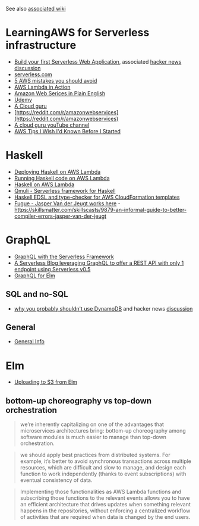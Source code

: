 See also [associated wiki](https://github.com/NickAger/LearningAWS/wiki)

# LearningAWS for Serverless infrastructure

* [Build your first Serverless Web Application](https://aws.amazon.com/serverless/build-a-web-app/), associated [hacker news discussion](https://news.ycombinator.com/item?id=14740971)
* [serverless.com](http://www.serverless.com)
* [5 AWS mistakes you should avoid](https://cloudonaut.io/5-aws-mistakes-you-should-avoid/)
* [AWS Lambda in Action](https://www.manning.com/books/aws-lambda-in-action)
* [Amazon Web Serices in Plain English](https://www.expeditedssl.com/aws-in-plain-english)
* [Udemy](https://www.udemy.com/aws-certified-solutions-architect-associate)
* [A Cloud guru](https://acloud.guru)
* [https://reddit.com/r/amazonwebservices](https://reddit.com/r/amazonwebservices)
* [A cloud guru youTube channel](https://www.youtube.com/channel/UCp8lLM2JP_1pv6E0NQ38pqw)
* [AWS Tips I Wish I'd Known Before I Started](https://wblinks.com/notes/aws-tips-i-wish-id-known-before-i-started/)

# Haskell
* [Deploying Haskell on AWS Lambda](http://www.alfredodinapoli.com/posts/2017-03-16-deploying-haskell-on-aws-lambda.html)
* [Running Haskell code on AWS Lambda](https://github.com/abailly/aws-lambda-haskell)
* [Haskell on AWS Lambda](https://www.agileand.me/haskell-aws-lambda/)
* [Qmuli - Serverless framework for Haskell](https://github.com/qmuli/qmuli/)
* [Haskell EDSL and type-checker for AWS CloudFormation templates](https://github.com/frontrowed/stratosphere)
* [Fugue - Jasper Van der Jeugt works here](https://fugue.co) - https://skillsmatter.com/skillscasts/9879-an-informal-guide-to-better-compiler-errors-jasper-van-der-jeugt

# GraphQL

* [GraphQL with the Serverless Framework](https://serverless.zone/graphql-with-the-serverless-framework-79924829a8ca)
* [A Serverless Blog leveraging GraphQL to offer a REST API with only 1 endpoint using Serverless v0.5](https://github.com/serverless/serverless-graphql-blog)
* [GraphQL for Elm](https://github.com/jahewson/elm-graphql)

## SQL and no-SQL
* [why you probably shouldn't use DynamoDB](https://syslog.ravelin.com/you-probably-shouldnt-use-dynamodb-89143c1287ca) and hacker news [discussion](https://news.ycombinator.com/item?id=14721920)

## General

* [General Info](general.md)

# Elm
* [Uploading to S3 from Elm](http://simonh1000.github.io/2016/12/elm-s3-uploads/)

## bottom-up choreography vs top-down orchestration
> we’re inherently capitalizing on one of the advantages that microservices architectures bring: bottom-up choreography among software modules is much easier to manage than top-down orchestration.

> we should apply best practices from distributed systems. For example, it’s better to avoid synchronous transactions across multiple resources, which are difficult and slow to manage, and design each function to work independently (thanks to event subscriptions) with eventual consistency of data.
 
> Implementing those functionalities as AWS Lambda functions and subscribing those functions to the relevant events allows you to have an efficient architecture that drives updates when something relevant happens in the repositories, without enforcing a centralized workflow of activities that are required when data is changed by the end users. 
